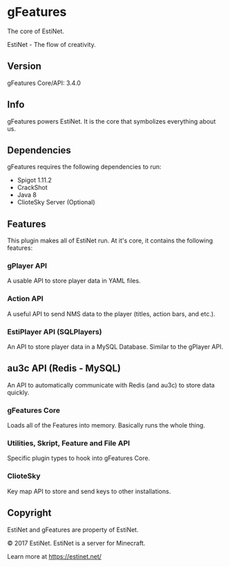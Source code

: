 # gFeatures

The core of EstiNet.

EstiNet - The flow of creativity.

## Version
gFeatures Core/API: 3.4.0

## Info
gFeatures powers EstiNet.
It is the core that symbolizes everything about us.

## Dependencies
gFeatures requires the following dependencies to run:
* Spigot 1.11.2
* CrackShot
* Java 8
* ClioteSky Server (Optional)

## Features
This plugin makes all of EstiNet run. At it's core, it contains the following features:

### gPlayer API
A usable API to store player data in YAML files.

### Action API
A useful API to send NMS data to the player (titles, action bars, and etc.).

### EstiPlayer API (SQLPlayers)
An API to store player data in a MySQL Database. Similar to the gPlayer API.

## au3c API (Redis - MySQL)
An API to automatically communicate with Redis (and au3c) to store data quickly.

### gFeatures Core
Loads all of the Features into memory. Basically runs the whole thing.

### Utilities, Skript, Feature and File API
Specific plugin types to hook into gFeatures Core.

### ClioteSky
Key map API to store and send keys to other installations.

## Copyright
EstiNet and gFeatures are property of EstiNet.

© 2017 EstiNet. EstiNet is a server for Minecraft.

Learn more at https://estinet.net/

